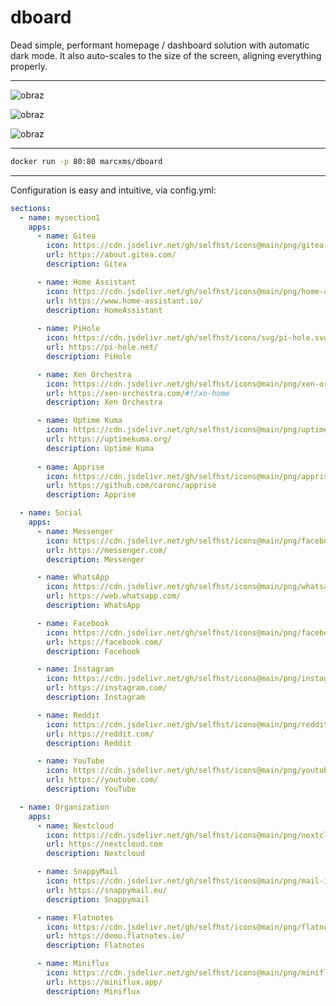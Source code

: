 # dboard
Dead simple, performant homepage / dashboard solution with automatic dark mode. 
It also auto-scales to the size of the screen, aligning everything properly.

---

![obraz](https://github.com/user-attachments/assets/2a9ca513-dceb-485c-9660-5b0c1df0dbc2)

![obraz](https://github.com/user-attachments/assets/afec34ff-ce71-4100-8ae2-2b09d07d048c)

![obraz](https://github.com/user-attachments/assets/46640767-b037-4ae7-a85f-09d361f2c0aa)

---

```bash
docker run -p 80:80 marcxms/dboard
```

---

Configuration is easy and intuitive, via config.yml:

```yaml
sections:
  - name: mysection1
    apps:
      - name: Gitea
        icon: https://cdn.jsdelivr.net/gh/selfhst/icons@main/png/gitea.png
        url: https://about.gitea.com/
        description: Gitea

      - name: Home Assistant 
        icon: https://cdn.jsdelivr.net/gh/selfhst/icons@main/png/home-assistant.png
        url: https://www.home-assistant.io/
        description: HomeAssistant
        
      - name: PiHole
        icon: https://cdn.jsdelivr.net/gh/selfhst/icons/svg/pi-hole.svg
        url: https://pi-hole.net/
        description: PiHole

      - name: Xen Orchestra
        icon: https://cdn.jsdelivr.net/gh/selfhst/icons@main/png/xen-orchestra.png
        url: https://xen-orchestra.com/#!/xo-home
        description: Xen Orchestra

      - name: Uptime Kuma 
        icon: https://cdn.jsdelivr.net/gh/selfhst/icons@main/png/uptime-kuma.png
        url: https://uptimekuma.org/
        description: Uptime Kuma
        
      - name: Apprise 
        icon: https://cdn.jsdelivr.net/gh/selfhst/icons@main/png/apprise.png
        url: https://github.com/caronc/apprise
        description: Apprise

  - name: Social 
    apps:
      - name: Messenger 
        icon: https://cdn.jsdelivr.net/gh/selfhst/icons@main/png/facebook-messenger.png
        url: https://messenger.com/
        description: Messenger

      - name: WhatsApp  
        icon: https://cdn.jsdelivr.net/gh/selfhst/icons@main/png/whatsapp.png
        url: https://web.whatsapp.com/
        description: WhatsApp

      - name: Facebook 
        icon: https://cdn.jsdelivr.net/gh/selfhst/icons@main/png/facebook.png
        url: https://facebook.com/
        description: Facebook

      - name: Instagram
        icon: https://cdn.jsdelivr.net/gh/selfhst/icons@main/png/instagram.png
        url: https://instagram.com/
        description: Instagram

      - name: Reddit
        icon: https://cdn.jsdelivr.net/gh/selfhst/icons@main/png/reddit.png 
        url: https://reddit.com/ 
        description: Reddit  

      - name: YouTube 
        icon: https://cdn.jsdelivr.net/gh/selfhst/icons@main/png/youtube.png
        url: https://youtube.com/
        description: YouTube 

  - name: Organization 
    apps:
      - name: Nextcloud 
        icon: https://cdn.jsdelivr.net/gh/selfhst/icons@main/png/nextcloud.png 
        url: https://nextcloud.com
        description: Nextcloud

      - name: SnappyMail
        icon: https://cdn.jsdelivr.net/gh/selfhst/icons@main/png/mail-in-a-box.png
        url: https://snappymail.eu/
        description: Snappymail 

      - name: Flatnotes
        icon: https://cdn.jsdelivr.net/gh/selfhst/icons@main/png/flatnotes.png
        url: https://demo.flatnotes.io/
        description: Flatnotes

      - name: Miniflux 
        icon: https://cdn.jsdelivr.net/gh/selfhst/icons@main/png/miniflux.png
        url: https://miniflux.app/
        description: Miniflux
```        


